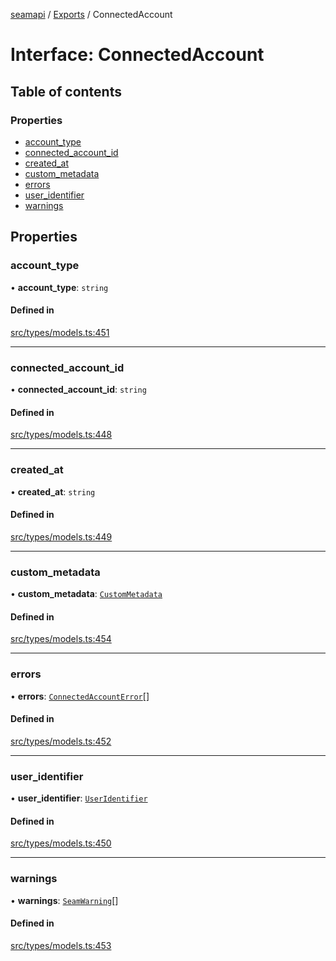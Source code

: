 [seamapi](../README.md) / [Exports](../modules.md) / ConnectedAccount

# Interface: ConnectedAccount

## Table of contents

### Properties

- [account\_type](ConnectedAccount.md#account_type)
- [connected\_account\_id](ConnectedAccount.md#connected_account_id)
- [created\_at](ConnectedAccount.md#created_at)
- [custom\_metadata](ConnectedAccount.md#custom_metadata)
- [errors](ConnectedAccount.md#errors)
- [user\_identifier](ConnectedAccount.md#user_identifier)
- [warnings](ConnectedAccount.md#warnings)

## Properties

### account\_type

• **account\_type**: `string`

#### Defined in

[src/types/models.ts:451](https://github.com/seamapi/javascript/blob/main/src/types/models.ts#L451)

___

### connected\_account\_id

• **connected\_account\_id**: `string`

#### Defined in

[src/types/models.ts:448](https://github.com/seamapi/javascript/blob/main/src/types/models.ts#L448)

___

### created\_at

• **created\_at**: `string`

#### Defined in

[src/types/models.ts:449](https://github.com/seamapi/javascript/blob/main/src/types/models.ts#L449)

___

### custom\_metadata

• **custom\_metadata**: [`CustomMetadata`](../modules.md#custommetadata)

#### Defined in

[src/types/models.ts:454](https://github.com/seamapi/javascript/blob/main/src/types/models.ts#L454)

___

### errors

• **errors**: [`ConnectedAccountError`](ConnectedAccountError.md)[]

#### Defined in

[src/types/models.ts:452](https://github.com/seamapi/javascript/blob/main/src/types/models.ts#L452)

___

### user\_identifier

• **user\_identifier**: [`UserIdentifier`](UserIdentifier.md)

#### Defined in

[src/types/models.ts:450](https://github.com/seamapi/javascript/blob/main/src/types/models.ts#L450)

___

### warnings

• **warnings**: [`SeamWarning`](SeamWarning.md)[]

#### Defined in

[src/types/models.ts:453](https://github.com/seamapi/javascript/blob/main/src/types/models.ts#L453)
